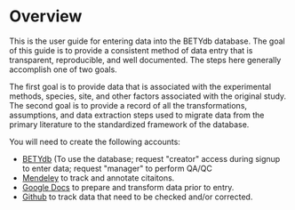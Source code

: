 # Overview

This is the user guide for entering data into the BETYdb database. The goal of this guide is to provide a consistent method of data entry that is transparent, reproducible, and well documented. The steps here generally accomplish one of two goals. 

The first goal is to provide data that is associated with the experimental methods, species, site, and other factors associated with the original study. The second goal is to provide a record of all the transformations, assumptions, and data extraction steps used to migrate data from the primary literature to the standardized framework of the database.

You will need to create the following accounts:

* [BETYdb](https://www.betydb.org/signup) (To use the database; request "creator" access during signup to enter data; request "manager" to perform QA/QC   
* [Mendeley](https://www.mendeley.com/) to track and annotate citaitons.
* [Google Docs](https://drive.google.com) to prepare and transform data prior to entry. 
* [Github](https://github.com/pecanproject/bety/issues) to track data that need to be checked and/or corrected.
